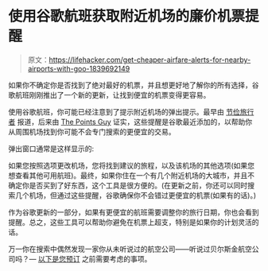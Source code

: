 # 使用谷歌航班获取附近机场的廉价机票提醒

> 原文：<https://lifehacker.com/get-cheaper-airfare-alerts-for-nearby-airports-with-goo-1839692149>

如果你不确定你是否找到了绝对最好的机票，并且想更好地了解你的所有选择，谷歌航班刚刚推出了一个新的更新，让找到便宜的机票变得更容易。



使用谷歌航班，你可能已经注意到了提示附近机场的弹出提示。最早由 [节俭旅行者](https://thriftytraveler.com/google-flights-just-added-new-search-features-to-help-you-save-more/) 报道，后来由 [The Points Guy](https://thepointsguy.com/news/google-flights-will-now-alert-you-if-flying-from-a-nearby-airport-is-cheaper/) 证实，这些提醒是谷歌最近添加的，以帮助你从周围机场找到你可能不会专门搜索的更便宜的交易。

弹出窗口通常是这样显示的:

如果您按照选项更改机场，您将找到建议的旅程，以及该机场的其他选项(如果您想查看其他可用航班)。最终，如果你住在一个有几个附近机场的大城市，并且不确定你是否买到了好东西，这个工具是很方便的。(在更新之前，你还可以同时搜索几个机场，但通过这些提醒，谷歌确保你不会错过更便宜的机票(如果有的话)。)

作为谷歌更新的一部分，如果有更便宜的航班需要调整你的旅行日期，你也会看到提醒。总之，这些工具可以帮助你避免在机票上超支，特别是如果你的计划灵活的话。

万一你在搜索中偶然发现一家你从未听说过的航空公司——听说过贝尔斯金航空公司吗？— [以下是您预订](https://lifehacker.com/should-you-book-a-flight-through-an-airline-youve-never-1839304520) 之前需要考虑的事项。